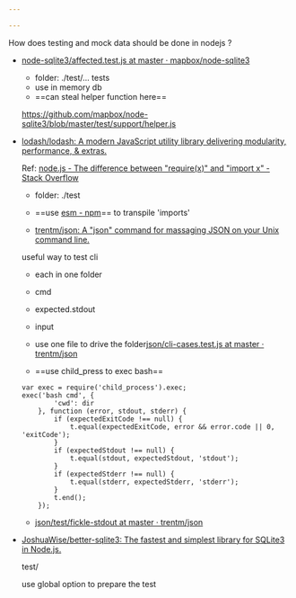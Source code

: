```yaml
---

---
```


How does testing and mock data should be done in nodejs ?

* [node-sqlite3/affected.test.js at master · mapbox/node-sqlite3](https://github.com/mapbox/node-sqlite3/blob/master/test/affected.test.js)

	* folder:  ./test/... tests
	* use in memory db 
	* ==can steal helper function here==
	
	https://github.com/mapbox/node-sqlite3/blob/master/test/support/helper.js
	
	
* [lodash/lodash: A modern JavaScript utility library delivering modularity, performance, & extras.](https://github.com/lodash/lodash)

	Ref: [node.js - The difference between "require(x)" and "import x" - Stack Overflow](https://stackoverflow.com/questions/46677752/the-difference-between-requirex-and-import-x?rq=1)
	
	
	* folder: ./test
	* ==use [esm - npm](https://www.npmjs.com/package/esm)== to transpile 'imports'

	* [trentm/json: A "json" command for massaging JSON on your Unix command line.](https://github.com/trentm/json)

	useful way to test cli
	
	* each in one folder
	* cmd
	* expected.stdout
	* input
	* use one file to drive the folder[json/cli-cases.test.js at master · trentm/json](https://github.com/trentm/json/blob/master/test/cli-cases.test.js)

		
	* ==use child_press to exec bash==
	```
	var exec = require('child_process').exec;
	exec('bash cmd', {
            'cwd': dir
        }, function (error, stdout, stderr) {
            if (expectedExitCode !== null) {
                t.equal(expectedExitCode, error && error.code || 0, 'exitCode');
            }
            if (expectedStdout !== null) {
                t.equal(stdout, expectedStdout, 'stdout');
            }
            if (expectedStderr !== null) {
                t.equal(stderr, expectedStderr, 'stderr');
            }
            t.end();
        });

	```
	
	* [json/test/fickle-stdout at master · trentm/json](https://github.com/trentm/json/tree/master/test/fickle-stdout)

* [JoshuaWise/better-sqlite3: The fastest and simplest library for SQLite3 in Node.js.](https://github.com/JoshuaWise/better-sqlite3)

	test/
	
	use global option to prepare the test




	